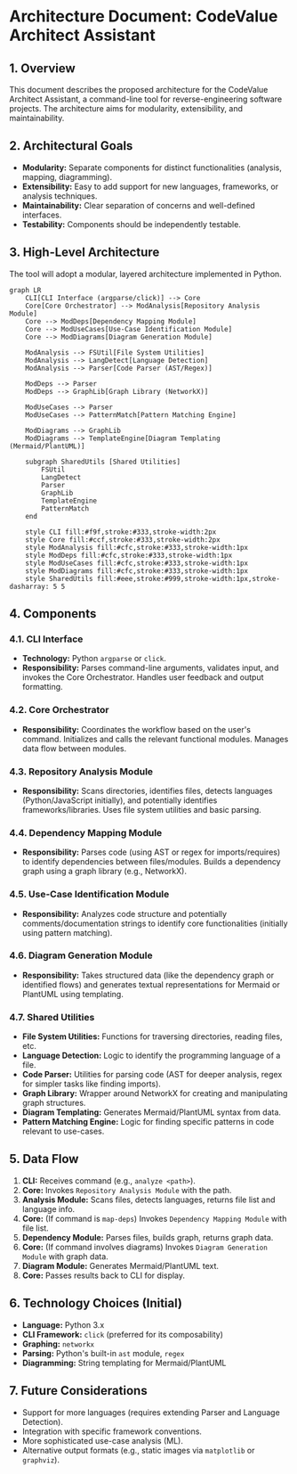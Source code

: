 # Architecture Document: CodeValue Architect Assistant

## 1. Overview

This document describes the proposed architecture for the CodeValue Architect Assistant, a command-line tool for reverse-engineering software projects. The architecture aims for modularity, extensibility, and maintainability.

## 2. Architectural Goals

- **Modularity:** Separate components for distinct functionalities (analysis, mapping, diagramming).
- **Extensibility:** Easy to add support for new languages, frameworks, or analysis techniques.
- **Maintainability:** Clear separation of concerns and well-defined interfaces.
- **Testability:** Components should be independently testable.

## 3. High-Level Architecture

The tool will adopt a modular, layered architecture implemented in Python.

```mermaid
graph LR
    CLI[CLI Interface (argparse/click)] --> Core
    Core[Core Orchestrator] --> ModAnalysis[Repository Analysis Module]
    Core --> ModDeps[Dependency Mapping Module]
    Core --> ModUseCases[Use-Case Identification Module]
    Core --> ModDiagrams[Diagram Generation Module]

    ModAnalysis --> FSUtil[File System Utilities]
    ModAnalysis --> LangDetect[Language Detection]
    ModAnalysis --> Parser[Code Parser (AST/Regex)]

    ModDeps --> Parser
    ModDeps --> GraphLib[Graph Library (NetworkX)]

    ModUseCases --> Parser
    ModUseCases --> PatternMatch[Pattern Matching Engine]

    ModDiagrams --> GraphLib
    ModDiagrams --> TemplateEngine[Diagram Templating (Mermaid/PlantUML)]

    subgraph SharedUtils [Shared Utilities]
        FSUtil
        LangDetect
        Parser
        GraphLib
        TemplateEngine
        PatternMatch
    end

    style CLI fill:#f9f,stroke:#333,stroke-width:2px
    style Core fill:#ccf,stroke:#333,stroke-width:2px
    style ModAnalysis fill:#cfc,stroke:#333,stroke-width:1px
    style ModDeps fill:#cfc,stroke:#333,stroke-width:1px
    style ModUseCases fill:#cfc,stroke:#333,stroke-width:1px
    style ModDiagrams fill:#cfc,stroke:#333,stroke-width:1px
    style SharedUtils fill:#eee,stroke:#999,stroke-width:1px,stroke-dasharray: 5 5
```

## 4. Components

### 4.1. CLI Interface
- **Technology:** Python `argparse` or `click`.
- **Responsibility:** Parses command-line arguments, validates input, and invokes the Core Orchestrator. Handles user feedback and output formatting.

### 4.2. Core Orchestrator
- **Responsibility:** Coordinates the workflow based on the user's command. Initializes and calls the relevant functional modules. Manages data flow between modules.

### 4.3. Repository Analysis Module
- **Responsibility:** Scans directories, identifies files, detects languages (Python/JavaScript initially), and potentially identifies frameworks/libraries. Uses file system utilities and basic parsing.

### 4.4. Dependency Mapping Module
- **Responsibility:** Parses code (using AST or regex for imports/requires) to identify dependencies between files/modules. Builds a dependency graph using a graph library (e.g., NetworkX).

### 4.5. Use-Case Identification Module
- **Responsibility:** Analyzes code structure and potentially comments/documentation strings to identify core functionalities (initially using pattern matching).

### 4.6. Diagram Generation Module
- **Responsibility:** Takes structured data (like the dependency graph or identified flows) and generates textual representations for Mermaid or PlantUML using templating.

### 4.7. Shared Utilities
- **File System Utilities:** Functions for traversing directories, reading files, etc.
- **Language Detection:** Logic to identify the programming language of a file.
- **Code Parser:** Utilities for parsing code (AST for deeper analysis, regex for simpler tasks like finding imports).
- **Graph Library:** Wrapper around NetworkX for creating and manipulating graph structures.
- **Diagram Templating:** Generates Mermaid/PlantUML syntax from data.
- **Pattern Matching Engine:** Logic for finding specific patterns in code relevant to use-cases.

## 5. Data Flow

1.  **CLI:** Receives command (e.g., `analyze <path>`).
2.  **Core:** Invokes `Repository Analysis Module` with the path.
3.  **Analysis Module:** Scans files, detects languages, returns file list and language info.
4.  **Core:** (If command is `map-deps`) Invokes `Dependency Mapping Module` with file list.
5.  **Dependency Module:** Parses files, builds graph, returns graph data.
6.  **Core:** (If command involves diagrams) Invokes `Diagram Generation Module` with graph data.
7.  **Diagram Module:** Generates Mermaid/PlantUML text.
8.  **Core:** Passes results back to CLI for display.

## 6. Technology Choices (Initial)

- **Language:** Python 3.x
- **CLI Framework:** `click` (preferred for its composability)
- **Graphing:** `networkx`
- **Parsing:** Python's built-in `ast` module, `regex`
- **Diagramming:** String templating for Mermaid/PlantUML

## 7. Future Considerations

- Support for more languages (requires extending Parser and Language Detection).
- Integration with specific framework conventions.
- More sophisticated use-case analysis (ML).
- Alternative output formats (e.g., static images via `matplotlib` or `graphviz`).